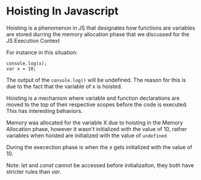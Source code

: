 # Hoisting In Javascript

Hoisting is a phenomenon in JS that designates how functions are variables are stored durring the memory allocation phase that we discussed for the JS Execution Context

For instance in this situation:

```
console.log(x);
var x = 10;
```

The output of the `console.log()` will be undefined. The reason for this is due to the fact that the variable of x is hoisted.

Hoisting is a mechanism where variable and function declarations are moved to the top of their respective scopes before the code is executed. This has interesting behaviors.

Memory was allocated for the variable X due to hoisting in the Memory Allocation phase, however it wasn't initialized with the value of 10, rather variables when hoisted are initialized with the value of `undefined`

During the execection phase is when the x gets initialized with the value of 10.

Note: _let_ and _const_ cannot be accessed before initializaiton, they both have stricter rules than _var_.
